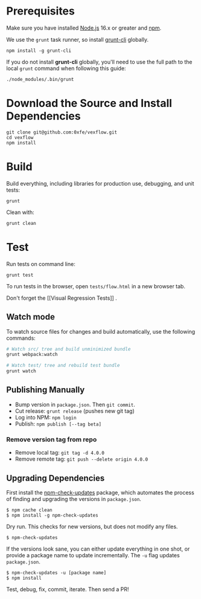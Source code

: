 # Prerequisites

Make sure you have installed [Node.js](https://nodejs.org/) 16.x or greater and [npm](https://docs.npmjs.com/cli/v7/configuring-npm/install#using-a-node-version-manager-to-install-nodejs-and-npm).

We use the `grunt` task runner, so install [grunt-cli](https://www.npmjs.com/package/grunt-cli) globally.

    npm install -g grunt-cli

If you do not install **grunt-cli** globally, you'll need to use the full path to the local `grunt` command when following this guide:

    ./node_modules/.bin/grunt

# Download the Source and Install Dependencies

```
git clone git@github.com:0xfe/vexflow.git
cd vexflow
npm install
```

# Build

Build everything, including libraries for production use, debugging, and unit tests:

    grunt

Clean with:

    grunt clean

# Test

Run tests on command line:

    grunt test

To run tests in the browser, open `tests/flow.html` in a new browser tab.

Don't forget the [[Visual Regression Tests]] .

## Watch mode

To watch source files for changes and build automatically, use the following commands:

```sh
# Watch src/ tree and build unminimized bundle
grunt webpack:watch

# Watch test/ tree and rebuild test bundle
grunt watch
```

## Publishing Manually

-   Bump version in `package.json`. Then `git commit`.
-   Cut release: `grunt release` (pushes new git tag)
-   Log into NPM: `npm login`
-   Publish: `npm publish [--tag beta]`

### Remove version tag from repo

-   Remove local tag: `git tag -d 4.0.0`
-   Remove remote tag: `git push --delete origin 4.0.0`

## Upgrading Dependencies

First install the [npm-check-updates](https://www.npmjs.com/package/npm-check-updates) package, which automates the process of finding and upgrading the versions in `package.json`.

    $ npm cache clean
    $ npm install -g npm-check-updates

Dry run. This checks for new versions, but does not modify any files.

    $ npm-check-updates

If the versions look sane, you can either update everything in one shot, or provide a package name to update incrementally. The `-u` flag updates `package.json`.

    $ npm-check-updates -u [package name]
    $ npm install

Test, debug, fix, commit, iterate. Then send a PR!

